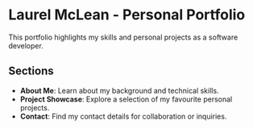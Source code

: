 # Laurel McLean - Personal Portfolio

This portfolio highlights my skills and personal projects as a software developer.

## Sections

- **About Me**: Learn about my background and technical skills.
- **Project Showcase**: Explore a selection of my favourite personal projects.
- **Contact**: Find my contact details for collaboration or inquiries.